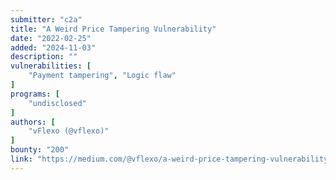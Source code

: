 ```yaml
---
submitter: "c2a"
title: "A Weird Price Tampering Vulnerability"
date: "2022-02-25"
added: "2024-11-03"
description: ""
vulnerabilities: [
    "Payment tampering", "Logic flaw"
]
programs: [
    "undisclosed"
]
authors: [
    "vFlexo (@vflexo)"
]
bounty: "200"
link: "https://medium.com/@vflexo/a-weird-price-tampering-vulnerability-1251dfe8d2a1"
---
```




